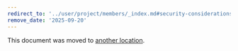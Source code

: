 ```yaml
---
redirect_to: '../user/project/members/_index.md#security-considerations'
remove_date: '2025-09-20'
---
```


<!-- markdownlint-disable -->

This document was moved to [another location](../user/project/members/_index.md#security-considerations).

<!-- This redirect file can be deleted after <YYYY-MM-DD>. -->
<!-- Redirects that point to other docs in the same project expire in three months. -->
<!-- Redirects that point to docs in a different project or site (for example, link is not relative and starts with `https:`) expire in one year. -->
<!-- Before deletion, see: https://docs.gitlab.com/development/documentation/redirects -->
